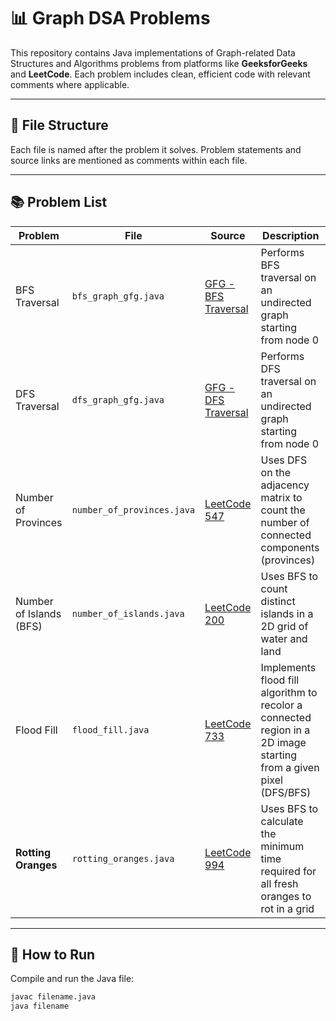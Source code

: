 # 📊 Graph DSA Problems

This repository contains Java implementations of Graph-related Data Structures and Algorithms problems from platforms like **GeeksforGeeks** and **LeetCode**. Each problem includes clean, efficient code with relevant comments where applicable.

---

## 📁 File Structure

Each file is named after the problem it solves. Problem statements and source links are mentioned as comments within each file.

---

## 📚 Problem List

| Problem | File | Source | Description |
|--------|------|--------|-------------|
| BFS Traversal | `bfs_graph_gfg.java` | [GFG - BFS Traversal](https://www.geeksforgeeks.org/breadth-first-traversal-for-a-graph/) | Performs BFS traversal on an undirected graph starting from node 0 |
| DFS Traversal | `dfs_graph_gfg.java` | [GFG - DFS Traversal](https://www.geeksforgeeks.org/depth-first-traversal-for-a-graph/) | Performs DFS traversal on an undirected graph starting from node 0 |
| Number of Provinces | `number_of_provinces.java` | [LeetCode 547](https://leetcode.com/problems/number-of-provinces/) | Uses DFS on the adjacency matrix to count the number of connected components (provinces) |
| Number of Islands (BFS) | `number_of_islands.java` | [LeetCode 200](https://leetcode.com/problems/number-of-islands/) | Uses BFS to count distinct islands in a 2D grid of water and land |
| Flood Fill           | `flood_fill.java`           | [LeetCode 733](https://leetcode.com/problems/flood-fill/) | Implements flood fill algorithm to recolor a connected region in a 2D image starting from a given pixel (DFS/BFS) |
| **Rotting Oranges**       | `rotting_oranges.java`    | [LeetCode 994](https://leetcode.com/problems/rotting-oranges/)                               | Uses BFS to calculate the minimum time required for all fresh oranges to rot in a grid    |



---

## 🚀 How to Run

Compile and run the Java file:

```bash
javac filename.java
java filename
